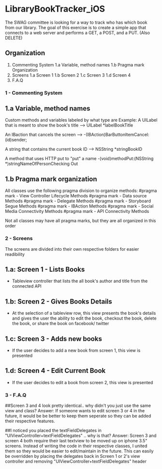 # LibraryBookTracker_iOS
The SWAG committee is looking for a way to track who has which book from our library. The goal of this exercise is to create a simple app that connects to a web server and performs a GET, a POST, and a PUT. (Also DELETE)

## Organization 
1) Commenting System
   1.a Variable, method names
   1.b Pragma mark Organization
2) Screens
  1.a Screen 1
  1.b Screen 2
  1.c Screen 3
  1.d Screen 4
3) F.A.Q

### 1 - Commenting System

## 1.a Variable, method names
Custom methods and variables labeled by what type are
Example:
A UILabel that is meant to show the book's title
--> UILabel *labelBookTitle

An IBaction that cancels the screen
--> -(IBAction)BarButtonItemCancel:(id)sender;

A string that contains the current book ID
--> NSString *stringBookID

A method that uses HTTP put to "put" a name
-(void)methodPut:(NSString *)stringNameOfPersonChecking Out

## 1.b Pragma mark organization
All classes use the following pragma division to organize methods:
#pragma mark - View Controller Lifecycle Methods
#pragma mark - Data source Methods
#pragma mark - Delegate Methods
#pragma mark - Storyboard Segue Methods
#pragma mark - IBAction Methods
#pragma mark - Social Media Connectivity Methods
#pragma mark - API Connectivity Methods

Not all classes may have all pragma marks, but they are all organized in this order

### 2 - Screens
The screens are divided into their own respective folders for easier readibility

## 1.a: Screen 1 - Lists Books
- Tableview controller that lists the all book's author and title from the connected API

## 1.b: Screen 2 - Gives Books Details
- At the selection of a tableview row, this view presents the book's details and gives the user the ability to edit the book, checkout the book, delete the book, or share the book on facebook/ twitter

## 1.c: Screen 3 - Adds new books
- If the user decides to add a new book from screen 1, this view is presented

## 1.d: Screen 4 - Edit Current Book
- If the user decides to edit a book from screen 2, this view is presented

### 3 - F.A.Q

##Screen 3 and 4 look pretty identical.. why didn't you just use the same view and class?
Answer: 
If someone wants to edit screen 3 or 4 in the future, it would be be better to keep them seperate so they can be added their respective features.

##I noticed you placed the textFieldDelegates in "UIViewController+textFieldDelegates" .. why is that?
Answer:
Screen 3 and screen 4 both require their last textview to be moved up on iphone 3.5" screens. Instead of writing the code in their respective classes, I united them so they would be easier to edit/maintain in the future. This can easily be overridden by placing the delegates back in Screen 1 or 2's view controller and removing "UIViewController+textFieldDelegates" header










